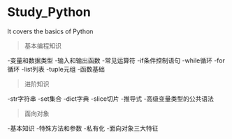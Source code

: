 # Study_Python
It covers the basics of Python
>基本编程知识


-变量和数据类型
-输入和输出函数
-常见运算符
-if条件控制语句
-while循环
-for循环
-list列表
-tuple元组
-函数基础
>进阶知识


-str字符串
-set集合
-dict字典
-slice切片
-推导式
-高级变量类型的公共语法
>面向对象


-基本知识
-特殊方法和参数
-私有化
-面向对象三大特征
